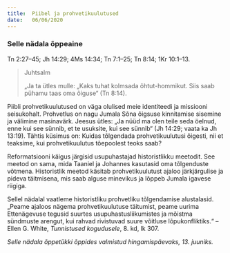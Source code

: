 ```yaml
---
title:  Piibel ja prohvetikuulutused
date:   06/06/2020
---
```


### Selle nädala õppeaine
Tn 2:27–45; Jh 14:29; 4Ms 14:34; Tn 7:1–25; Tn 8:14; 1Kr 10:1–13.

> <p>Juhtsalm</p>
> „Ja ta ütles mulle: „Kaks tuhat kolmsada õhtut-hommikut. Siis saab pühamu taas oma õiguse“ (Tn 8:14).

Piibli prohvetikuulutused on väga olulised meie identiteedi ja missiooni seisukohalt. Prohvetlus on nagu Jumala Sõna õigsuse kinnitamise sisemine ja välimine masinavärk. Jeesus ütles: „Ja nüüd ma olen teile seda öelnud, enne kui see sünnib, et te usuksite, kui see sünnib“ (Jh 14:29; vaata ka Jh 13:19). Tähtis küsimus on: Kuidas tõlgendada prohvetikuulutusi õigesti, nii et teaksime, kui prohvetikuulutus tõepoolest teoks saab?

Reformatsiooni käigus järgisid usupuhastajad historistlikku meetodit. See meetod on sama, mida Taaniel ja Johannes kasutasid oma tõlgenduste võtmena. Historistlik meetod käsitab prohvetikuulutust ajaloo järkjärgulise ja pideva täitmisena, mis saab alguse minevikus ja lõppeb Jumala igavese riigiga.

Sellel nädalal vaatleme historistliku prohvetliku tõlgendamise alustalasid. „Peame ajaloos nägema prohvetikuulutuse täitumist, peame uurima Ettenägevuse tegusid suurtes usupuhastusliikumistes ja mõistma sündmuste arengut, kui rahvad rivistuvad suure võitluse lõpukonfliktiks.“ – Ellen G. White, _Tunnistused kogudusele_, 8. kd, lk 307.

_Selle nädala õppetükki õppides valmistud hingamispäevaks, 13. juuniks._
